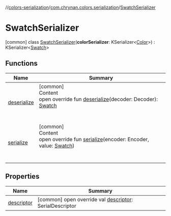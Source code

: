 //[colors-serialization](../../../index.md)/[com.chrynan.colors.serialization](../index.md)/[SwatchSerializer](index.md)



# SwatchSerializer  
 [common] class [SwatchSerializer](index.md)(**colorSerializer**: KSerializer<[Color](../../../../colors-core/colors-core/com.chrynan.colors/-color/index.md)>) : KSerializer<[Swatch](../../../../colors-palette/colors-palette/com.chrynan.colors.palette/-swatch/index.md)>    


## Functions  
  
|  Name |  Summary | 
|---|---|
| <a name="com.chrynan.colors.serialization/SwatchSerializer/deserialize/#kotlinx.serialization.encoding.Decoder/PointingToDeclaration/"></a>[deserialize](deserialize.md)| <a name="com.chrynan.colors.serialization/SwatchSerializer/deserialize/#kotlinx.serialization.encoding.Decoder/PointingToDeclaration/"></a>[common]  <br>Content  <br>open override fun [deserialize](deserialize.md)(decoder: Decoder): [Swatch](../../../../colors-palette/colors-palette/com.chrynan.colors.palette/-swatch/index.md)  <br><br><br>|
| <a name="com.chrynan.colors.serialization/SwatchSerializer/serialize/#kotlinx.serialization.encoding.Encoder#com.chrynan.colors.palette.Swatch/PointingToDeclaration/"></a>[serialize](serialize.md)| <a name="com.chrynan.colors.serialization/SwatchSerializer/serialize/#kotlinx.serialization.encoding.Encoder#com.chrynan.colors.palette.Swatch/PointingToDeclaration/"></a>[common]  <br>Content  <br>open override fun [serialize](serialize.md)(encoder: Encoder, value: [Swatch](../../../../colors-palette/colors-palette/com.chrynan.colors.palette/-swatch/index.md))  <br><br><br>|


## Properties  
  
|  Name |  Summary | 
|---|---|
| <a name="com.chrynan.colors.serialization/SwatchSerializer/descriptor/#/PointingToDeclaration/"></a>[descriptor](descriptor.md)| <a name="com.chrynan.colors.serialization/SwatchSerializer/descriptor/#/PointingToDeclaration/"></a> [common] open override val [descriptor](descriptor.md): SerialDescriptor   <br>|

